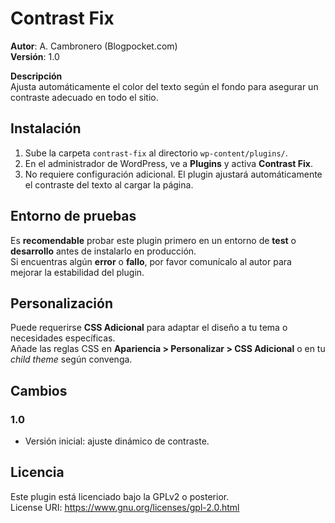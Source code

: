 # Contrast Fix

**Autor**: A. Cambronero (Blogpocket.com)  
**Versión**: 1.0

**Descripción**  
Ajusta automáticamente el color del texto según el fondo para asegurar un contraste adecuado en todo el sitio.

## Instalación

1. Sube la carpeta `contrast-fix` al directorio `wp-content/plugins/`.
2. En el administrador de WordPress, ve a **Plugins** y activa **Contrast Fix**.
3. No requiere configuración adicional. El plugin ajustará automáticamente el contraste del texto al cargar la página.

## Entorno de pruebas

Es **recomendable** probar este plugin primero en un entorno de **test** o **desarrollo** antes de instalarlo en producción.  
Si encuentras algún **error** o **fallo**, por favor comunícalo al autor para mejorar la estabilidad del plugin.

## Personalización

Puede requerirse **CSS Adicional** para adaptar el diseño a tu tema o necesidades específicas.  
Añade las reglas CSS en **Apariencia > Personalizar > CSS Adicional** o en tu _child theme_ según convenga.

## Cambios

### 1.0
- Versión inicial: ajuste dinámico de contraste.

## Licencia

Este plugin está licenciado bajo la GPLv2 o posterior.  
License URI: https://www.gnu.org/licenses/gpl-2.0.html
